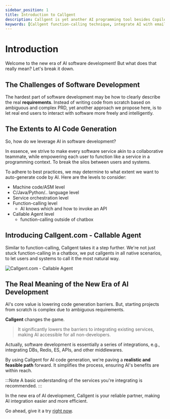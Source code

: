 ```yaml
---
sidebar_position: 1
title: Introduction to Callgent
description: Callgent is yet another AI programming tool besides Copilot, UI generator, and bug fixer, etc.
keywords: [Callgent function-calling technique, integrate AI with email and Slack, Callgent vs Zapier functionality,  Callgent for no-code automation, progressive function calling in AI, Callgent API integration examples, Callgent user-system orchestration, copilot, code generator, v0.dev, SWE-bench, iPaaS]
---
```


# Introduction

Welcome to the new era of AI software development! But what does that really mean? Let's break it down.

## The Challenges of Software Development

The hardest part of software development may be how to clearly describe the real **requirements**. Instead of writing code from scratch based on ambiguous and complex PRD, yet another approach we propose here, is to let real end users to interact with software more freely and intelligently.

## The Extents to AI Code Generation

So, how do we leverage AI in software development?

In essence, we strive to make every software service akin to a collaborative teammate, while empowering each user to function like a service in a programming context. To break the silos between users and systems.

To adhere to best practices, we may determine to what extent we want to auto-generate code by AI. Here are the levels to consider:

- Machine code/ASM level
- C/Java/Python/.. language level
- Service orchestration level
- Function-calling level
  - AI knows which and how to invoke an API
- Callable Agent level
  - function-calling outside of chatbox

## Introducing Callgent.com - Callable Agent

Similar to function-calling, Callgent takes it a step further. We're not just stuck function-calling in a chatbox, we put callgents in all native scenarios, to let users and systems to call it the most natural way.

![Callgent.com - Callable Agent](https://docs.callgent.com/assets/images/callgent-architecture-a9ae93e8d6935d208536e2eb56a2a023.png)

## The Real Meaning of the New Era of AI Development

AI's core value is lowering code generation barriers. But, starting projects from scratch is complex due to ambiguous requirements.

**Callgent** changes the game.

> It significantly lowers the barriers to integrating existing services, making AI accessible for all non-developers.

Actually, software development is essentially a series of integrations, e.g., integrating DBs, Redis, ES, APIs, and other middlewares.

By using Callgent for AI code generation, we're paving a **realistic and feasible path** forward. It simplifies the process, ensuring AI's benefits are within reach.

:::Note
A basic understanding of the services you're integrating is recommended.
:::

In the new era of AI development, Callgent is your reliable partner, making AI integration easier and more efficient.

Go ahead, give it a try [right now](/category/quick-start).
